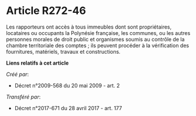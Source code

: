 # Article R272-46

Les rapporteurs ont accès à tous immeubles dont sont propriétaires, locataires ou occupants la Polynésie française, les
communes, ou les autres personnes morales de droit public et organismes soumis au contrôle de la chambre territoriale des
comptes ; ils peuvent procéder à la vérification des fournitures, matériels, travaux et constructions.

**Liens relatifs à cet article**

_Créé par_:

  - Décret n°2009-568 du 20 mai 2009 - art. 2

_Transféré par_:

  - Décret n°2017-671 du 28 avril 2017 - art. 177
